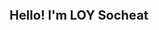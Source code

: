 <p style="font-size: 20px; font-weight: bold;">
  <span style="animation: fadeIn 2s;">Hello! I'm LOY Socheat</span>
</p>
<!--
**LoySocheat/LoySocheat** is a ✨ _special_ ✨ repository because its `README.md` (this file) appears on your GitHub profile.

Here are some ideas to get you started:

- 🔭 I’m currently working on ...
- 🌱 I’m currently learning ...
- 👯 I’m looking to collaborate on ...
- 🤔 I’m looking for help with ...
- 💬 Ask me about ...
- 📫 How to reach me: ...
- 😄 Pronouns: ...
- ⚡ Fun fact: ...
-->
